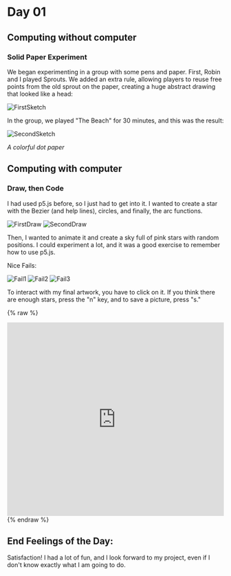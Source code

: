 # Day 01

## Computing without computer

### Solid Paper Experiment

We began experimenting in a group with some pens and paper. First, Robin and I played Sprouts. We added an extra rule, allowing players to reuse free points from the old sprout on the paper, creating a huge abstract drawing that looked like a head:

 ![FirstSketch](content/day01/Sprout.webp=550x550px)

In the group, we played "The Beach" for 30 minutes, and this was the result:

 ![SecondSketch](content/day01/theBeach.webp)

*A colorful dot paper*

## Computing with computer

### Draw, then Code

I had used p5.js before, so I just had to get into it. I wanted to create a star with the Bezier (and help lines), circles, and finally, the arc functions.

 ![FirstDraw](/content/day01/sketch1.png)
 ![SecondDraw](/content/day01/sketch2.png)

Then, I wanted to animate it and create a sky full of pink stars with random positions. I could experiment a lot, and it was a good exercise to remember how to use p5.js.

Nice Fails:

 ![Fail1](content/day01/Postkarte.jpg)
 ![Fail2](content/day01/Star.webp)
 ![Fail3](content/day01/Star7.jpg)

To interact with my final artwork, you have to click on it. If you think there are enough stars, press the "n" key, and to save a picture, press "s."

{% raw %}
<iframe src="https://editor.p5js.org/PerlaH/full/y8b-ywLwn" width="100%" height="450" frameborder="no"></iframe>
{% endraw %}


## End Feelings of the Day:

Satisfaction! I had a lot of fun, and I look forward to my project, even if I don't know exactly what I am going to do.
